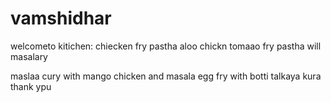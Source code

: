# vamshidhar
welcometo kitichen:
chiecken fry
pastha aloo chickn tomaao
fry pastha will masalary 




maslaa cury
with mango chicken and masala egg fry with botti talkaya kura
 thank ypu
